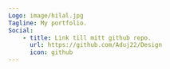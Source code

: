 ```yaml
---
Logo: image/hilal.jpg
Tagline: My portfolio.
Social:
    - title: Link till mitt github repo.
      url: https://github.com/Aduj22/Design
      icon: github
---
```

